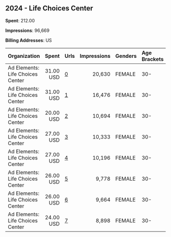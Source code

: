 ## 2024 - Life Choices Center 
**Spent**: 212.00

**Impressions**: 96,669

**Billing Addresses**: US

|Organization|Spent|Urls|Impressions|Genders|Age Brackets|Country Codes|
|:---|---:|:---|---:|:---|:---|:---|
|Ad Elements: Life Choices Center|31.00 USD|[0](https://www.snap.com/political-ads/asset/e3ba030e0bf7edf0141b41c9ac7527fb6bcbef86c31e62c827bd543f1d4eb5b3?mediaType=mp4)|20,630|FEMALE|30-|united states|
|Ad Elements: Life Choices Center|31.00 USD|[1](https://www.snap.com/political-ads/asset/e3ba030e0bf7edf0141b41c9ac7527fb6bcbef86c31e62c827bd543f1d4eb5b3?mediaType=mp4)|16,476|FEMALE|30-|united states|
|Ad Elements: Life Choices Center|20.00 USD|[2](https://www.snap.com/political-ads/asset/e3ba030e0bf7edf0141b41c9ac7527fb6bcbef86c31e62c827bd543f1d4eb5b3?mediaType=mp4)|10,694|FEMALE|30-|united states|
|Ad Elements: Life Choices Center|27.00 USD|[3](https://www.snap.com/political-ads/asset/2b8cb9d75d5df29adc1e97912f4654387b453c843e2e1066d5acfe8b1301750c?mediaType=mp4)|10,333|FEMALE|30-|united states|
|Ad Elements: Life Choices Center|27.00 USD|[4](https://www.snap.com/political-ads/asset/8eaa6b16d9a6bf0ec3d074afc297f674b8b134b35e793f9b42ef660c1f57d8c1?mediaType=png)|10,196|FEMALE|30-|united states|
|Ad Elements: Life Choices Center|26.00 USD|[5](https://www.snap.com/political-ads/asset/e3ba030e0bf7edf0141b41c9ac7527fb6bcbef86c31e62c827bd543f1d4eb5b3?mediaType=mp4)|9,778|FEMALE|30-|united states|
|Ad Elements: Life Choices Center|26.00 USD|[6](https://www.snap.com/political-ads/asset/1afdeb608f228f09eb001b299a6b42c2505a0200a4f1388a785b11442aec9d33?mediaType=png)|9,664|FEMALE|30-|united states|
|Ad Elements: Life Choices Center|24.00 USD|[7](https://www.snap.com/political-ads/asset/864b223e1a9e5ef1d6224b79174578a29c268acbed7e30e306d63a916e38aff8?mediaType=png)|8,898|FEMALE|30-|united states|
